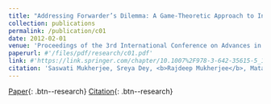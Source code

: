 ```yaml
---
title: "Addressing Forwarder’s Dilemma: A Game-Theoretic Approach to Induce Cooperation in a Multi-hop Wireless Network"
collection: publications
permalink: /publication/c01
date: 2012-02-01
venue: 'Proceedings of the 3rd International Conference on Advances in Communication, Network, and Computing, <b>CNC 2012</b>'
paperurl: #'/files/pdf/research/c01.pdf'
link: #'https://link.springer.com/chapter/10.1007%2F978-3-642-35615-5_14'
citation: 'Saswati Mukherjee, Sreya Dey, <b>Rajdeep Mukherjee</b>, Matangini Chattopadhyay, Samiran Chattopadhyay, Debarshi Kumar Sanyal'
---
```

[Paper](/files/pdf/research/c01.pdf){: .btn--research} [Citation](https://link.springer.com/chapter/10.1007%2F978-3-642-35615-5_14){: .btn--research}